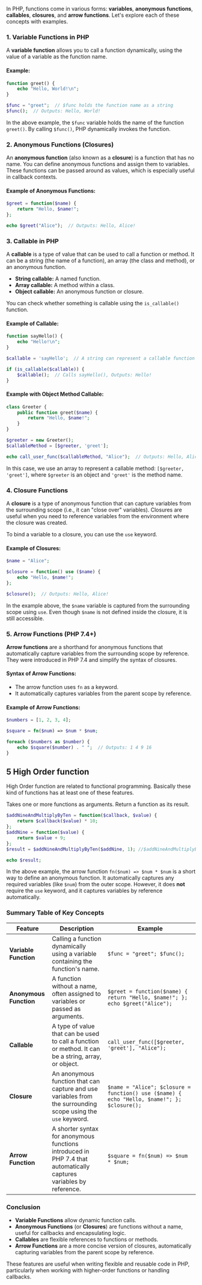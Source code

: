 In PHP, functions come in various forms: **variables**, **anonymous functions**, **callables**, **closures**, and **arrow functions**. Let's explore each of these concepts with examples.

### 1. **Variable Functions in PHP**

A **variable function** allows you to call a function dynamically, using the value of a variable as the function name.

#### Example:

```php
function greet() {
    echo "Hello, World!\n";
}

$func = "greet";  // $func holds the function name as a string
$func();  // Outputs: Hello, World!
```

In the above example, the `$func` variable holds the name of the function `greet()`. By calling `$func()`, PHP dynamically invokes the function.

### 2. **Anonymous Functions (Closures)**

An **anonymous function** (also known as a **closure**) is a function that has no name. You can define anonymous functions and assign them to variables. These functions can be passed around as values, which is especially useful in callback contexts.

#### Example of Anonymous Functions:

```php
$greet = function($name) {
    return "Hello, $name!";
};

echo $greet("Alice");  // Outputs: Hello, Alice!
```

### 3. **Callable in PHP**

A **callable** is a type of value that can be used to call a function or method. It can be a string (the name of a function), an array (the class and method), or an anonymous function.

- **String callable:** A named function.
- **Array callable:** A method within a class.
- **Object callable:** An anonymous function or closure.

You can check whether something is callable using the `is_callable()` function.

#### Example of Callable:

```php
function sayHello() {
    echo "Hello!\n";
}

$callable = 'sayHello';  // A string can represent a callable function

if (is_callable($callable)) {
    $callable();  // Calls sayHello(), Outputs: Hello!
}
```

#### Example with Object Method Callable:

```php
class Greeter {
    public function greet($name) {
        return "Hello, $name!";
    }
}

$greeter = new Greeter();
$callableMethod = [$greeter, 'greet'];

echo call_user_func($callableMethod, "Alice");  // Outputs: Hello, Alice!
```

In this case, we use an array to represent a callable method: `[$greeter, 'greet']`, where `$greeter` is an object and `'greet'` is the method name.

### 4. **Closure Functions**

A **closure** is a type of anonymous function that can capture variables from the surrounding scope (i.e., it can "close over" variables). Closures are useful when you need to reference variables from the environment where the closure was created.

To bind a variable to a closure, you can use the `use` keyword.

#### Example of Closures:

```php
$name = "Alice";

$closure = function() use ($name) {
    echo "Hello, $name!";
};

$closure();  // Outputs: Hello, Alice!
```

In the example above, the `$name` variable is captured from the surrounding scope using `use`. Even though `$name` is not defined inside the closure, it is still accessible.

### 5. **Arrow Functions (PHP 7.4+)**

**Arrow functions** are a shorthand for anonymous functions that automatically capture variables from the surrounding scope by reference. They were introduced in PHP 7.4 and simplify the syntax of closures.

#### Syntax of Arrow Functions:

- The arrow function uses `fn` as a keyword.
- It automatically captures variables from the parent scope by reference.

#### Example of Arrow Functions:

```php
$numbers = [1, 2, 3, 4];

$square = fn($num) => $num * $num;

foreach ($numbers as $number) {
    echo $square($number) . " ";  // Outputs: 1 4 9 16
}
```

## 5 High Order function
High Order function are related to functional programming. Basically these kind of functions has at least one of these features.

Takes one or more functions as arguments.
Return a function as its result.

```php
$addNineAndMultiplyByTen = function($callback, $value) {
    return $callback($value) * 10;
};
$addNine = function($value) {
    return $value + 9;
};
$result = $addNineAndMultiplyByTen($addNine, 1); //$addNineAndMultiplyByTen is high order function

echo $result;
```

In the above example, the arrow function `fn($num) => $num * $num` is a short way to define an anonymous function. It automatically captures any required variables (like `$num`) from the outer scope. However, it does **not** require the `use` keyword, and it captures variables by reference automatically.

### Summary Table of Key Concepts

| **Feature**          | **Description**                                                                                                      | **Example**                                                                                       |
|----------------------|----------------------------------------------------------------------------------------------------------------------|---------------------------------------------------------------------------------------------------|
| **Variable Function** | Calling a function dynamically using a variable containing the function's name.                                      | `$func = "greet"; $func();`                                                                         |
| **Anonymous Function**| A function without a name, often assigned to variables or passed as arguments.                                        | `$greet = function($name) { return "Hello, $name!"; }; echo $greet("Alice");`                    |
| **Callable**          | A type of value that can be used to call a function or method. It can be a string, array, or object.                 | `call_user_func([$greeter, 'greet'], "Alice");`                                                   |
| **Closure**           | An anonymous function that can capture and use variables from the surrounding scope using the `use` keyword.          | `$name = "Alice"; $closure = function() use ($name) { echo "Hello, $name!"; }; $closure();`       |
| **Arrow Function**    | A shorter syntax for anonymous functions introduced in PHP 7.4 that automatically captures variables by reference.    | `$square = fn($num) => $num * $num;`                                                              |

### Conclusion

- **Variable Functions** allow dynamic function calls.
- **Anonymous Functions** (or **Closures**) are functions without a name, useful for callbacks and encapsulating logic.
- **Callables** are flexible references to functions or methods.
- **Arrow Functions** are a more concise version of closures, automatically capturing variables from the parent scope by reference.

These features are useful when writing flexible and reusable code in PHP, particularly when working with higher-order functions or handling callbacks.